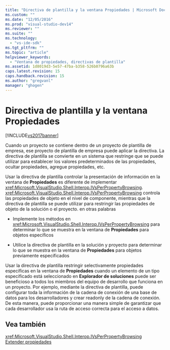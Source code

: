 ```yaml
---
title: "Directiva de plantilla y la ventana Propiedades | Microsoft Docs"
ms.custom: ""
ms.date: "12/05/2016"
ms.prod: "visual-studio-dev14"
ms.reviewer: ""
ms.suite: ""
ms.technology: 
  - "vs-ide-sdk"
ms.tgt_pltfrm: ""
ms.topic: "article"
helpviewer_keywords: 
  - "Ventana de propiedades, directivas de plantilla"
ms.assetid: 1d8019d3-5e57-47ba-b358-526b0796a63b
caps.latest.revision: 15
caps.handback.revision: 15
ms.author: "gregvanl"
manager: "ghogen"
---
```

# Directiva de plantilla y la ventana Propiedades
[!INCLUDE[vs2017banner](../../code-quality/includes/vs2017banner.md)]

Cuando un proyecto se contiene dentro de un proyecto de plantilla de empresa, ese proyecto de plantilla de empresa puede aplicar la directiva.  La directiva de plantilla se convierte en un sistema que restringe que se puede utilizar para establecer los valores predeterminados de las propiedades, ocultar propiedades, agregue propiedades, etc.  
  
 Usar la directiva de plantilla controlar la presentación de información en la ventana de **Propiedades** es diferente de implementar <xref:Microsoft.VisualStudio.Shell.Interop.IVsPerPropertyBrowsing>.  <xref:Microsoft.VisualStudio.Shell.Interop.IVsPerPropertyBrowsing> controla las propiedades de objeto en el nivel de componente, mientras que la directiva de plantilla se puede utilizar para restringir las propiedades de objeto de la solución o el proyecto.  en otras palabras  
  
-   Implemente los métodos en <xref:Microsoft.VisualStudio.Shell.Interop.IVsPerPropertyBrowsing> para determinar lo que se muestra en la ventana de **Propiedades** para objetos específicos  
  
-   Utilice la directiva de plantilla en la solución y proyecto para determinar lo que se muestra en la ventana de **Propiedades** para objetos previamente especificados  
  
 Usar la directiva de plantilla restringir selectivamente propiedades específicas en la ventana de **Propiedades** cuando un elemento de un tipo especificado está seleccionado en **Explorador de soluciones** puede ser beneficioso a todos los miembros del equipo de desarrollo que funciona en un proyecto.  Por ejemplo, mediante la directiva de plantilla, puede configurar toda la información de la cadena de conexión de una base de datos para los desarrolladores y crear readonly de la cadena de conexión.  De esta manera, puede proporcionar una manera simple de garantizar que cada desarrollador usa la ruta de acceso correcta para el acceso a datos.  
  
## Vea también  
 <xref:Microsoft.VisualStudio.Shell.Interop.IVsPerPropertyBrowsing>   
 [Extender propiedades](../../extensibility/internals/extending-properties.md)